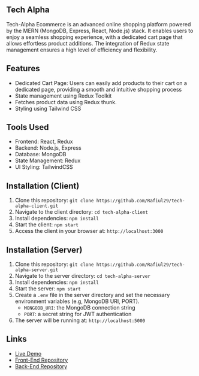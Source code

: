 ## Tech Alpha

Tech-Alpha Ecommerce is an advanced online shopping platform powered by the MERN (MongoDB, Express, React, Node.js) stack. It enables users to enjoy a seamless shopping experience, with a dedicated cart page that allows effortless product additions. The integration of Redux state management ensures a high level of efficiency and flexibility. 

## Features

- Dedicated Cart Page: Users can easily add products to their cart on a dedicated page, providing a smooth and intuitive shopping process
- State management using Redux Toolkit
- Fetches product data using Redux thunk.
- Styling using Tailwind CSS

## Tools Used

- Frontend: React, Redux
- Backend: Node.js, Express
- Database: MongoDB
- State Management: Redux
- UI Styling: TailwindCSS

## Installation (Client)

1. Clone this repository: `git clone https://github.com/Rafiul29/tech-alpha-client.git`
2. Navigate to the client directory: `cd tech-alpha-client`
3. Install dependencies: `npm install`
4. Start the client: `npm start`
5. Access the client in your browser at: `http://localhost:3000`

## Installation (Server)

1. Clone this repository: `git clone https://github.com/Rafiul29/tech-alpha-server.git`
2. Navigate to the server directory: `cd tech-alpha-server`
3. Install dependencies: `npm install`
4. Start the server: `npm start`
5.  Create a `.env` file in the server directory and set the necessary environment variables (e.g, MongoDB URI, PORT).
    - `MONGODB_URI`: the MongoDB connection string
    - `PORT`: a secret string for JWT authentication
6. The server will be running at: `http://localhost:5000`

## Links

- [Live Demo](https://tech-alpha-nu.vercel.app/)
- [Front-End Repository](https://github.com/Rafiul29/tech-alpha-client.git)
- [Back-End Repository](https://github.com/Rafiul29/tech-alpha-server.git)
